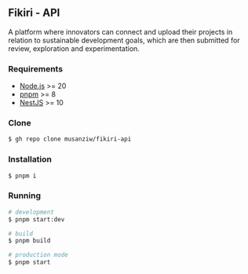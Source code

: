 ## Fikiri - API

A platform where innovators can connect and upload their projects in relation to sustainable development goals, which are then submitted for review, exploration and experimentation.

### Requirements

- [Node.js](https://nodejs.org/en/download/) >= 20
- [pnpm](https://pnpm.js.org/en/installation) >= 8
- [NestJS](https://docs.nestjs.com/#installation) >= 10

### Clone

```bash
$ gh repo clone musanziw/fikiri-api
```

### Installation

```bash
$ pnpm i
```

### Running

```bash
# development
$ pnpm start:dev

# build
$ pnpm build

# production mode
$ pnpm start
```
